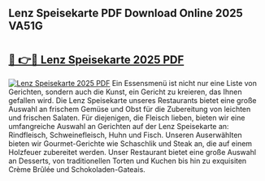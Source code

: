 ## Lenz Speisekarte PDF Download Online 2025 VA51G

# <h2><a href="http://gca444z.nevu.top/?p=Lenz+Speisekarte">🔗 👉🔴 Lenz Speisekarte 2025 PDF</a></h2>

[![Lenz Speisekarte 2025 PDF](https://i.imgur.com/dBaPXMq.png)](http://gca444z.nevu.top/?p=Lenz+Speisekarte)
Ein Essensmenü ist nicht nur eine Liste von Gerichten, sondern auch die Kunst, ein Gericht zu kreieren, das Ihnen gefallen wird. Die Lenz Speisekarte unseres Restaurants bietet eine große Auswahl an frischem Gemüse und Obst für die Zubereitung von leichten und frischen Salaten. Für diejenigen, die Fleisch lieben, bieten wir eine umfangreiche Auswahl an Gerichten auf der Lenz Speisekarte an: Rindfleisch, Schweinefleisch, Huhn und Fisch. Unseren Auserwählten bieten wir Gourmet-Gerichte wie Schaschlik und Steak an, die auf einem Holzfeuer zubereitet werden. Unser Restaurant bietet eine große Auswahl an Desserts, von traditionellen Torten und Kuchen bis hin zu exquisiten Crème Brûlée und Schokoladen-Gateais.
